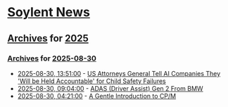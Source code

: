 # [Soylent News](../../../README.md)

## [Archives](../../index.md) for [2025](../index.md)

### [Archives](../../index.md) for [2025-08-30](index.md)

* [2025-08-30, 13:51:00](https://soylentnews.org/article.pl?sid=25/08/29/0536231&from=rss) - [US Attorneys General Tell AI Companies They 'Will be Held Accountable' for Child Safety Failures](https://soylentnews.org/article.pl?sid=25/08/29/0536231&from=rss)
* [2025-08-30, 09:04:00](https://soylentnews.org/article.pl?sid=25/08/29/0527204&from=rss) - [ADAS (Driver Assist) Gen 2 From BMW](https://soylentnews.org/article.pl?sid=25/08/29/0527204&from=rss)
* [2025-08-30, 04:21:00](https://soylentnews.org/article.pl?sid=25/08/29/0523215&from=rss) - [A Gentle Introduction to CP/M](https://soylentnews.org/article.pl?sid=25/08/29/0523215&from=rss)
